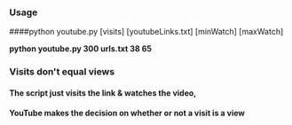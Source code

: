 ### Usage
####python youtube.py [visits] [youtubeLinks.txt] [minWatch] [maxWatch]

**python youtube.py 300 urls.txt 38 65**

### Visits don't equal views
#### The script just visits the link & watches the video,
#### YouTube makes the decision on whether or not a visit is a view
